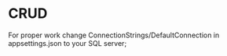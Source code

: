 # CRUD
For proper work change ConnectionStrings/DefaultConnection in appsettings.json to your SQL server;
